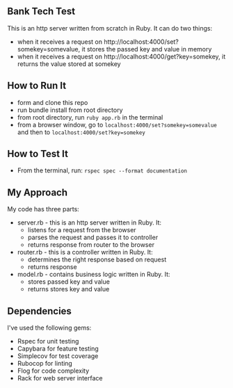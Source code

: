 ## Bank Tech Test

This is an http server written from scratch in Ruby. It can do two things:
- when it receives a request on http://localhost:4000/set?somekey=somevalue,
  it stores the passed key and value in memory
- when it receives a request on http://localhost:4000/get?key=somekey,
  it returns the value stored at somekey

## How to Run It

- form and clone this repo
- run bundle install from root directory
- from root directory, run ```ruby app.rb``` in the terminal
- from a browser window, go to ```localhost:4000/set?somekey=somevalue``` and
  then to ```localhost:4000/set?key=somekey```

## How to Test It

- From the terminal, run: ```rspec spec --format documentation```

## My Approach

My code has three parts:
- server.rb - this is an http server written in Ruby. It:
  - listens for a request from the browser
  - parses the request and passes it to controller
  - returns response from router to the browser
- router.rb - this is a controller written in Ruby. It:
  - determines the right response based on request
  - returns response
- model.rb - contains business logic written in Ruby. It:
  - stores passed key and value
  - returns stores key and value

## Dependencies

I've used the following gems:
- Rspec for unit testing
- Capybara for feature testing
- Simplecov for test coverage
- Rubocop for linting
- Flog for code complexity
- Rack for web server interface
